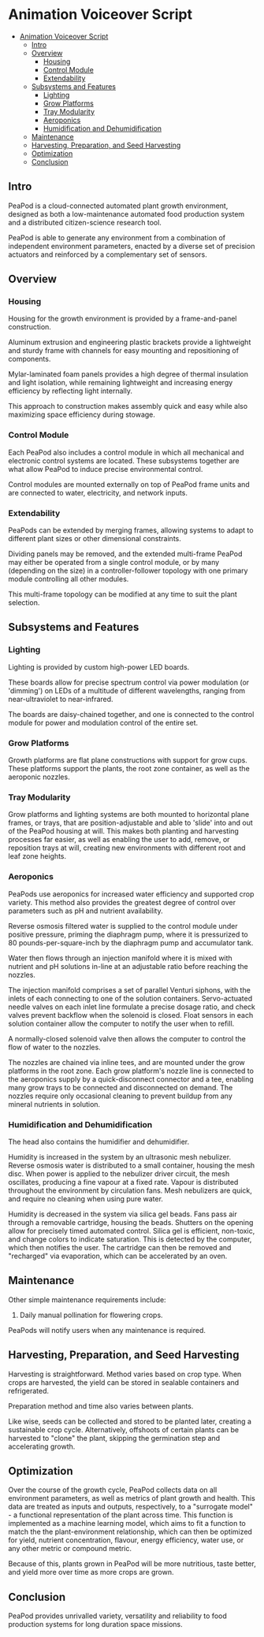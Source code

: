 # Animation Voiceover Script

- [Animation Voiceover Script](#animation-voiceover-script)
  - [Intro](#intro)
  - [Overview](#overview)
    - [Housing](#housing)
    - [Control Module](#control-module)
    - [Extendability](#extendability)
  - [Subsystems and Features](#subsystems-and-features)
    - [Lighting](#lighting)
    - [Grow Platforms](#grow-platforms)
    - [Tray Modularity](#tray-modularity)
    - [Aeroponics](#aeroponics)
    - [Humidification and Dehumidification](#humidification-and-dehumidification)
  - [Maintenance](#maintenance)
  - [Harvesting, Preparation, and Seed Harvesting](#harvesting-preparation-and-seed-harvesting)
  - [Optimization](#optimization)
  - [Conclusion](#conclusion)

## Intro

PeaPod is a cloud-connected automated plant growth environment, designed as both a low-maintenance automated food production system and a distributed citizen-science research tool. 

PeaPod is able to generate any environment from a combination of independent environment parameters, enacted by a diverse set of precision actuators and reinforced by a complementary set of sensors.

## Overview

### Housing

Housing for the growth environment is provided by a frame-and-panel construction.

Aluminum extrusion and engineering plastic brackets provide a lightweight and sturdy frame with channels for easy mounting and repositioning of components.

Mylar-laminated foam panels provides a high degree of thermal insulation and light isolation, while remaining lightweight and increasing energy efficiency by reflecting light internally.

This approach to construction makes assembly quick and easy while also maximizing space efficiency during stowage.

### Control Module

Each PeaPod also includes a control module in which all mechanical and electronic control systems are located. These subsystems together are what allow PeaPod to induce precise environmental control.

Control modules are mounted externally on top of PeaPod frame units and are connected to water, electricity, and network inputs.

### Extendability

PeaPods can be extended by merging frames, allowing systems to adapt to different plant sizes or other dimensional constraints. 

Dividing panels may be removed, and the extended multi-frame PeaPod may either be operated from a single control module, or by many (depending on the size) in a controller-follower topology with one primary module controlling all other modules.

This multi-frame topology can be modified at any time to suit the plant selection.

## Subsystems and Features

### Lighting

Lighting is provided by custom high-power LED boards. 

These boards allow for precise spectrum control via power modulation (or 'dimming') on LEDs of a multitude of different wavelengths, ranging from near-ultraviolet to near-infrared.

The boards are daisy-chained together, and one is connected to the control module for power and modulation control of the entire set.

### Grow Platforms

Growth platforms are flat plane constructions with support for grow cups. These platforms support the plants, the root zone container, as well as the aeroponic nozzles.

### Tray Modularity

Grow platforms and lighting systems are both mounted to horizontal plane frames, or trays, that are position-adjustable and able to 'slide' into and out of the PeaPod housing at will. This makes both planting and harvesting processes far easier, as well as enabling the user to add, remove, or reposition trays at will, creating new environments with different root and leaf zone heights.

### Aeroponics

PeaPods use aeroponics for increased water efficiency and supported crop variety. This method also provides the greatest degree of control over parameters such as pH and nutrient availability.

Reverse osmosis filtered water is supplied to the control module under positive pressure, priming the diaphragm pump, where it is pressurized to 80 pounds-per-square-inch by the diaphragm pump and accumulator tank.

Water then flows through an injection manifold where it is mixed with nutrient and pH solutions in-line at an adjustable ratio before reaching the nozzles.

The injection manifold comprises a set of parallel Venturi siphons, with the inlets of each connecting to one of the solution containers. Servo-actuated needle valves on each inlet line formulate a precise dosage ratio, and check valves prevent backflow when the solenoid is closed. Float sensors in each solution container allow the computer to notify the user when to refill.

A normally-closed solenoid valve then allows the computer to control the flow of water to the nozzles.

The nozzles are chained via inline tees, and are mounted under the grow platforms in the root zone. Each grow platform's nozzle line is connected to the aeroponics supply by a quick-disconnect connector and a tee, enabling many grow trays to be connected and disconnected on demand. The nozzles require only occasional cleaning to prevent buildup from any mineral nutrients in solution.

### Humidification and Dehumidification

The head also contains the humidifier and dehumidifier.

Humidity is increased in the system by an ultrasonic mesh nebulizer. Reverse osmosis water is distributed to a small container, housing the mesh disc. When power is applied to the nebulizer driver circuit, the mesh oscillates, producing a fine vapour at a fixed rate. Vapour is distributed throughout the environment by circulation fans.
Mesh nebulizers are quick, and require no cleaning when using pure water.

Humidity is decreased in the system via silica gel beads. Fans pass air through a removable cartridge, housing the beads. Shutters on the opening allow for precisely timed automated control.
Silica gel is efficient, non-toxic, and change colors to indicate saturation. This is detected by the computer, which then notifies the user. The cartridge can then be removed and "recharged" via evaporation, which can be accelerated by an oven.

## Maintenance

Other simple maintenance requirements include: 

1. Daily manual pollination for flowering crops. 

PeaPods will notify users when any maintenance is required.

## Harvesting, Preparation, and Seed Harvesting

Harvesting is straightforward. Method varies based on crop type. When crops are harvested, the yield can be stored in sealable containers and refrigerated. 

Preparation method and time also varies between plants.

Like wise, seeds can be collected and stored to be planted later, creating a sustainable crop cycle. Alternatively, offshoots of certain plants can be harvested to "clone" the plant, skipping the germination step and accelerating growth.

## Optimization

Over the course of the growth cycle, PeaPod collects data on all environment parameters, as well as metrics of plant growth and health. This data are treated as inputs and outputs, respectively, to a "surrogate model" - a functional representation of the plant across time. This function is implemented as a machine learning model, which aims to fit a function to match the the plant-environment relationship, which can then be optimized for yield, nutrient concentration, flavour, energy efficiency, water use, or any other metric or compound metric.

Because of this, plants grown in PeaPod will be more nutritious, taste better, and yield more over time as more crops are grown.

## Conclusion

PeaPod provides unrivalled variety, versatility and reliability to food production systems for long duration space missions.